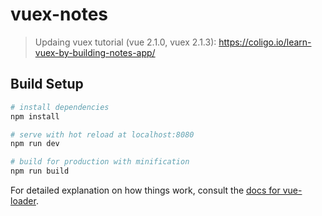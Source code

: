 # vuex-notes

> Updaing vuex tutorial (vue 2.1.0, vuex 2.1.3): https://coligo.io/learn-vuex-by-building-notes-app/

## Build Setup

``` bash
# install dependencies
npm install

# serve with hot reload at localhost:8080
npm run dev

# build for production with minification
npm run build
```

For detailed explanation on how things work, consult the [docs for vue-loader](http://vuejs.github.io/vue-loader).
